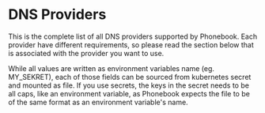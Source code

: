 # DNS Providers

This is the complete list of all DNS providers supported by Phonebook. Each provider have different requirements, so please read the section below that is associated with the provider you want to use.

While all values are written as environment variables name (eg. MY_SEKRET), each of those fields can be sourced from kubernetes secret and mounted as file. If you use secrets, the keys in the secret needs to be all caps, like an environment variable, as Phonebook expects the file to be of the same format as an environment variable's name.


